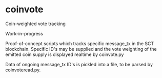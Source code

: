 # coinvote
Coin-weighted vote tracking

Work-in-progress

Proof-of-concept scripts which tracks specific message_tx in the SCT blockchain. Specific ID's may be supplied and the vote weighting of the emitted coin supply is displayed realtime by coinvote.py

Data of ongoing message_tx ID's is pickled into a file, to be parsed by coinvoteread.py.

